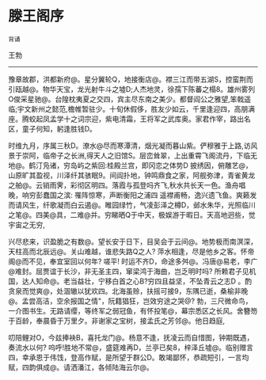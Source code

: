 # 滕王阁序

`背诵`

王勃

---

豫章故郡，洪都新府@。星分翼轮Q，地接衡店@。襟三江而带五湖S，控蛮荆而引瓯越@。物华天宝，龙光射牛斗之墟D;人杰地灵，徐孺下陈蕃之榻8。雄州雾列O俊采星驰@。台隍枕夷夏之交四，宾主尽东南之美少。都督阎公之雅望,笨戟遥临;宇文新州之懿范,檐帷暂驻少。十旬休假侈，胜友少如云，千里逢迎四，高朋满座。腾蛟起凤孟学十之词宗迎，紫电清霜，王将军之武库奥。家君作宰，路出名区，童子何知，躬逢胜钱D。

时维九月，序属三秋D。潦水@尽而寒潭清，烟光凝而暮山紫。俨穆雅于上路,访风景于崇阿，临帝子之长洲,得天人之旧馆S。层峦耸翠，上出重霄飞阁流丹，下临无地@。鹤汀凫诸，穷岛屿之紫回:桂殿兰宫，即冈恋之体势D
披绣因，俯雕艺@，山原旷其盈视，川泽纤其骇眠9。间阎扑地，钟鸣鼎食之家，阿舰弥津，青雀黄龙之舶@。云销雨霁，彩彻区明四。落霞与孤登吗齐飞,秋水共长天一色。渔舟唱晚，响穷彭蠢国之滨: 罹阵惊寒，声断衡阳之浦四
遥襟甫畅，逸兴遗飞鱼。爽籁发而请风生，纤歌凝而白云遏@。睢园绿竹，气凌彭泽之樽D，邺水朱华，光照临川之笔@。四美@具，二难@并。穷睇晒Q于中天，极娱游于暇日。天高地迥些，觉宇宙之无穷,

兴尽悲来，识盈脆之有数@。望长安于日下，目吴会于云间@。地势极而南溟深，天柱高而北辰远@。关山难越，谁悲失路Q之人? 萍水相逢，尽是他乡之客。怀帝阁@而不见，奉宜室回以何年?
嗟平! 时运不齐D，命途多舛@。冯唐@易老，李广@难封。屈贾谊于长沙，非无圣主四，窜梁鸿于海曲，岂乏明时吗? 所赖君子见机国，达人知命@。老当益壮，宁移白首之心B?穷四且益坚，不坠青云之志D 。酌贪泉而觉爽@，处涸辙以犹欢四。北海虽赊，扶摇可接9，东隅已逝，桑榆非晚@。孟尝高洁，空余报国之情"，阮籍猖狂，岂效穷途之哭@?
勃，三尺微命鸟，一介图书生。无路请缨，等终军之弱冠鱼，有怀投笔@，幕宗悉区之长风。舍簪笏于百龄，奉晨昏于万里夕。非谢家之宝树，接孟氏之芳邻@。他日趋庭,

叨陪鲤对O，今兹捧袂B，喜托龙门@。杨意不逢，抚凌云而自惜图，钟期既遇，奏流水以何?
呜呼!胜地不常@，盛筵难再D，兰亭已矣8，梓泽丘墟@。临别赠言四，幸承恩于伟饯，登高作赋，是所望于群公D。敢竭鄙怀，恭疏短引，一言均赋，四韵俱成@。请洒潘江，各倾陆海云尔@。
